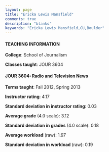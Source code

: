 ```yaml
---
layout: page
title: "Ericka Lewis Mansfield" 
comments: true
description: "blanks"
keywords: "Ericka Lewis Mansfield,CU,Boulder"
---
```

<head>
<script src="https://ajax.googleapis.com/ajax/libs/jquery/2.1.3/jquery.min.js"></script>
<script src="https://dl.dropboxusercontent.com/s/pc42nxpaw1ea4o9/highcharts.js?dl=0"></script>
<!-- <script src="../assets/js/highcharts.js"></script> -->
<style type="text/css">@font-face {
	font-family: "Bebas Neue";
	src: url(https://www.filehosting.org/file/details/544349/BebasNeue Regular.otf) format("opentype");
	}
	h1.Bebas { 
		font-family: "Bebas Neue", Verdana, Tahoma;
	}
</style>
</head>
	   
#### TEACHING INFORMATION

**College**: School of Journalism

**Classes taught**: JOUR 3604

#### JOUR 3604: Radio and Television News

**Terms taught**: Fall 2012, Spring 2013

**Instructor rating**: 4.17

**Standard deviation in instructor rating**: 0.03

**Average grade** (4.0 scale): 3.12

**Standard deviation in grades** (4.0 scale): 0.18

**Average workload** (raw): 1.97

**Standard deviation in workload** (raw): 0.19

